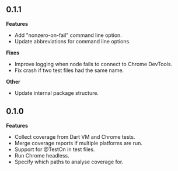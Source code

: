 ## 0.1.1
**Features**
- Add "nonzero-on-fail" command line option.
- Update abbreviations for command line options.

**Fixes**
- Improve logging when node fails to connect to Chrome DevTools.
- Fix crash if two test files had the same name.

**Other**
- Update internal package structure.

## 0.1.0
**Features**
- Collect coverage from Dart VM and Chrome tests.
- Merge coverage reports if multiple platforms are run.
- Support for @TestOn in test files.
- Run Chrome headless.
- Specify which paths to analyse coverage for.
